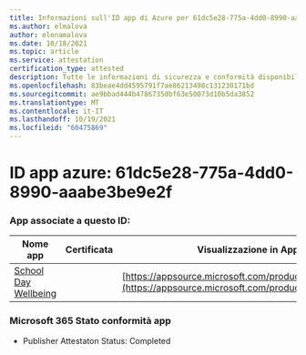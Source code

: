 ```yaml
---
title: Informazioni sull'ID app di Azure per 61dc5e28-775a-4dd0-8990-aaabe3be9e2f
ms.author: elmalova
author: elenamalova
ms.date: 10/18/2021
ms.topic: article
ms.service: attestation
certification_type: attested
description: Tutte le informazioni di sicurezza e conformità disponibili per 61dc5e28-775a-4dd0-8990-aaabe3be9e2f.
ms.openlocfilehash: 83beae4dd4595791f7ae86213498c131230171bd
ms.sourcegitcommit: ae9bbad444b4786735dbf63e50073d10b5da3852
ms.translationtype: MT
ms.contentlocale: it-IT
ms.lasthandoff: 10/19/2021
ms.locfileid: "60475869"
---
```

# <a name="azure-app-id-61dc5e28-775a-4dd0-8990-aaabe3be9e2f"></a>ID app azure: 61dc5e28-775a-4dd0-8990-aaabe3be9e2f


### <a name="apps-associated-with-this-id"></a>App associate a questo ID:
| **Nome app** | **Certificata** | **Visualizzazione in AppSource** |
|--------------|---------------|-----------------------|
| [School Day Wellbeing](https://docs.microsoft.com/microsoft-365-app-certification/forward/WA200001430) |  | [https://appsource.microsoft.com/product/office/WA200001430](https://appsource.microsoft.com/product/office/WA200001430) |

### <a name="microsoft-365-app-compliance-status"></a>Microsoft 365 Stato conformità app
- Publisher Attestaton Status: Completed
